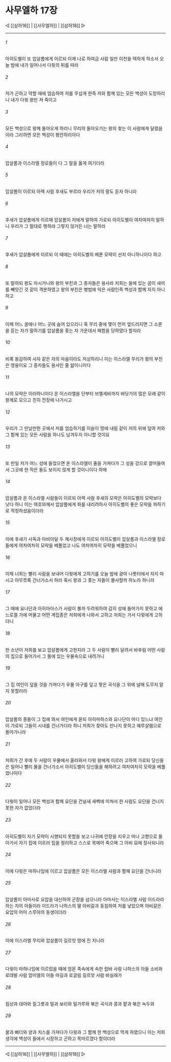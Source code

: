 # 사무엘하 17장

◁ [[삼하16]] | [[사무엘하]] | [[삼하18]] ▷
***

###### 1
아히도벨이 또 압살롬에게 이르되 이제 나로 하여금 사람 일만 이천을 택하게 하소서 오늘 밤에 내가 일어나서 다윗의 뒤를 따라

###### 2
저가 곤하고 약할 때에 엄습하여 저를 무섭게 한즉 저와 함께 있는 모든 백성이 도망하리니 내가 다윗 왕만 쳐 죽이고

###### 3
모든 백성으로 왕께 돌아오게 하리니 무리의 돌아오기는 왕의 찾는 이 사람에게 달렸음이라 그리하면 모든 백성이 평안하리이다

###### 4
압살롬과 이스라엘 장로들이 다 그 말을 옳게 여기더라

###### 5
압살롬이 이르되 아렉 사람 후새도 부르라 우리가 저의 말도 듣자 하니라

###### 6
후새가 압살롬에게 이르매 압살롬이 저에게 말하여 가로되 아히도벨이 여차여차히 말하니 우리가 그 말대로 행하랴 그렇지 않거든 너는 말하라

###### 7
후새가 압살롭에게 이르되 이 때에는 아히도벨의 베푼 모략이 선치 아니하니이다 하고

###### 8
또 말하되 왕도 아시거니와 왕의 부친과 그 종자들은 용사라 저희는 들에 있는 곰이 새끼를 빼앗긴 것 같이 격분하였고 왕의 부친은 병법에 익은 사람인즉 백성과 함께 자지 아니하고

###### 9
이제 어느 굴에나 어느 곳에 숨어 있으리니 혹 무리 중에 몇이 먼저 엎드러지면 그 소문을 듣는 자가 말하기를 압살롬을 좇는 자 가운데서 패함을 당하였다 할지라

###### 10
비록 용감하여 사자 같은 자의 마음이라도 저상하리니 이는 이스라엘 무리가 왕의 부친은 영웅이요 그 종자들도 용사인 줄 앎이니이다

###### 11
나의 모략은 이러하니이다 온 이스라엘을 단부터 브엘세바까지 바닷가의 많은 모래 같이 왕께로 모으고 친히 전장에 나가시고

###### 12
우리가 그 만날만한 곳에서 저를 엄습하기를 이슬이 땅에 내림 같이 저의 위에 덮여 저와 그 함께 있는 모든 사람을 하나도 남겨두지 아니할 것이요

###### 13
또 만일 저가 어느 성에 들었으면 온 이스라엘이 줄을 가져다가 그 성을 강으로 끌어들여서 그곳에 한 작은 돌도 보이지 않게 할 것이니이다 하매

###### 14
압살롬과 온 이스라엘 사람들이 이르되 아렉 사람 후새의 모략은 아히도벨의 모략보다 낫다 하니 이는 여호와께서 압살롬에게 화를 내리려하사 아히도벨의 좋은 모략을 파하기로 작정하셨음이더라

###### 15
이에 후새가 사독과 아비아달 두 제사장에게 이르되 아히도벨이 압살롬과 이스라엘 장로들에게 여차여차히 모략을 베풀었고 나도 여차여차히 모략을 베풀었으니

###### 16
이제 너희는 빨리 사람을 보내어 다윗에게 고하기를 오늘 밤에 광야 나룻터에서 자지 마시고 아무쪼록 건너가소서 하라 혹시 왕과 그 좇는 자들이 몰사할까 하노라 하니라

###### 17
그 때에 요나단과 아히마아스가 사람이 볼까 두려워하여 감히 성에 들어가지 못하고 에느로겔 가에 머물고 어떤 계집종은 저희에게 나와서 고하고 저희는 가서 다윗에게 고하더니

###### 18
한 소년이 저희를 보고 압살롬에게 고한지라 그 두 사람이 빨리 달려서 바후림 어떤 사람의 집으로 들어가서 그 뜰에 있는 우물속으로 내려가니

###### 19
그 집 여인이 덮을 것을 가져다가 우물 아구를 덮고 찧은 곡식을 그 위에 널매 도무지 알지 못할러라

###### 20
압살롬의 종들이 그 집에 와서 여인에게 묻되 아히마하스와 요나단이 어디 있느냐 여인이 가로되 그들이 시내를 건너가더라 하니 저희가 찾아도 만나지 못하고 예루살렘으로 돌아가니라

###### 21
저희가 간 후에 두 사람이 우물에서 올라와서 다윗 왕에게 이르러 고하여 가로되 당신들은 일어나 빨리 물을 건너가소서 아히도벨이 당신들을 해하려고 여차여차히 모략을 베풀었나이다

###### 22
다윗이 일어나 모든 백성과 함께 요단을 건널새 새벽에 미쳐서 한 사람도 요단을 건너지 못한 자가 없었더라

###### 23
아히도벨이 자기 모략이 시행되지 못함을 보고 나귀에 안장을 지우고 떠나 고향으로 돌아가서 자기 집에 이르러 집을 정리하고 스스로 목매어 죽으매 그 아비 묘에 장사되니라

###### 24
이에 다윗은 마하나임에 이르고 압살롬은 모든 이스라엘 사람과 함께 요단을 건너니라

###### 25
압살롬이 아마사로 요압을 대신하여 군장을 삼으니라 아마사는 이스라엘 사람 이드라라 하는 자의 아들이라 이드라가 나하스의 딸 아비갈과 동침하여 저를 낳았으며 아비갈은 요압의 어미 스루야의 동생이더라

###### 26
이에 이스라엘 무리와 압살롬이 길르앗 땅에 진 치니라

###### 27
다윗이 마하나임에 이르렀을 때에 암몬 족속에게 속한 랍바 사람 나하스의 아들 소비와 로데발 사람 암미엘의 아들 마길과 로글림 길르앗 사람 바실래가

###### 28
침상과 대야와 질그릇과 밀과 보리와 밀가루와 볶은 곡식과 콩과 팥과 볶은 녹두와

###### 29
꿀과 뻐더와 양과 치스를 가져다가 다윗과 그 함께 한 백성으로 먹게 하였으니 이는 저희 생각에 백성이 들에서 시장하고 곤하고 목마르겠다 함이더라

***
◁ [[삼하16]] | [[사무엘하]] | [[삼하18]] ▷
